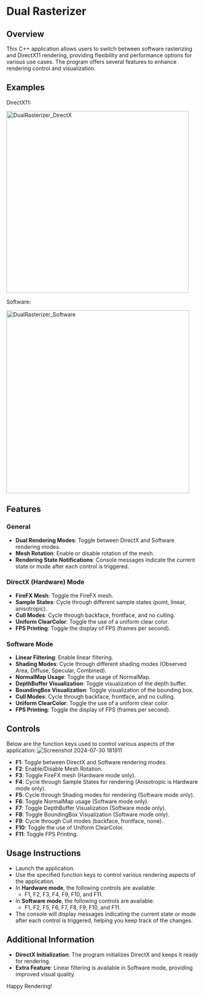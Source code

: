 # Dual Rasterizer

## Overview

This C++ application allows users to switch between software rasterizing and DirectX11 rendering, providing flexibility and performance options for various use cases. The program offers several features to enhance rendering control and visualization.

## Examples

DirectX11:

<img width="474" alt="DualRasterizer_DirectX" src="https://github.com/user-attachments/assets/dfa3be6d-e72c-4533-92f4-e2e6bf1be41c">


Software:

<img width="476" alt="DualRasterizer_Software" src="https://github.com/user-attachments/assets/67429244-c214-4b9c-9caf-5d6560218340">



## Features

### General
- **Dual Rendering Modes**: Toggle between DirectX and Software rendering modes.
- **Mesh Rotation**: Enable or disable rotation of the mesh.
- **Rendering State Notifications**: Console messages indicate the current state or mode after each control is triggered.

### DirectX (Hardware) Mode
- **FireFX Mesh**: Toggle the FireFX mesh.
- **Sample States**: Cycle through different sample states (point, linear, anisotropic).
- **Cull Modes**: Cycle through backface, frontface, and no culling.
- **Uniform ClearColor**: Toggle the use of a uniform clear color.
- **FPS Printing**: Toggle the display of FPS (frames per second).

### Software Mode
- **Linear Filtering**: Enable linear filtering.
- **Shading Modes**: Cycle through different shading modes (Observed Area, Diffuse, Specular, Combined).
- **NormalMap Usage**: Toggle the usage of NormalMap.
- **DepthBuffer Visualization**: Toggle visualization of the depth buffer.
- **BoundingBox Visualization**: Toggle visualization of the bounding box.
- **Cull Modes**: Cycle through backface, frontface, and no culling.
- **Uniform ClearColor**: Toggle the use of a uniform clear color.
- **FPS Printing**: Toggle the display of FPS (frames per second).

## Controls

Below are the function keys used to control various aspects of the application:
![Screenshot 2024-07-30 181911](https://github.com/user-attachments/assets/126fa756-e9f2-4331-ad36-e8442180fd96)

- **F1**: Toggle between DirectX and Software rendering modes.
- **F2**: Enable/Disable Mesh Rotation.
- **F3**: Toggle FireFX mesh (Hardware mode only).
- **F4**: Cycle through Sample States for rendering (Anisotropic is Hardware mode only).
- **F5**: Cycle through Shading modes for rendering (Software mode only).
- **F6**: Toggle NormalMap usage (Software mode only).
- **F7**: Toggle DepthBuffer Visualization (Software mode only).
- **F8**: Toggle BoundingBox Visualization (Software mode only).
- **F9**: Cycle through Cull modes (backface, frontface, none).
- **F10**: Toggle the use of Uniform ClearColor.
- **F11**: Toggle FPS Printing.

## Usage Instructions

- Launch the application.
- Use the specified function keys to control various rendering aspects of the application.
- In **Hardware mode**, the following controls are available:
  - F1, F2, F3, F4, F9, F10, and F11.
- In **Software mode**, the following controls are available:
  - F1, F2, F5, F6, F7, F8, F9, F10, and F11.
- The console will display messages indicating the current state or mode after each control is triggered, helping you keep track of the changes.

## Additional Information

- **DirectX Initialization**: The program initializes DirectX and keeps it ready for rendering.
- **Extra Feature**: Linear filtering is available in Software mode, providing improved visual quality.

Happy Rendering!
